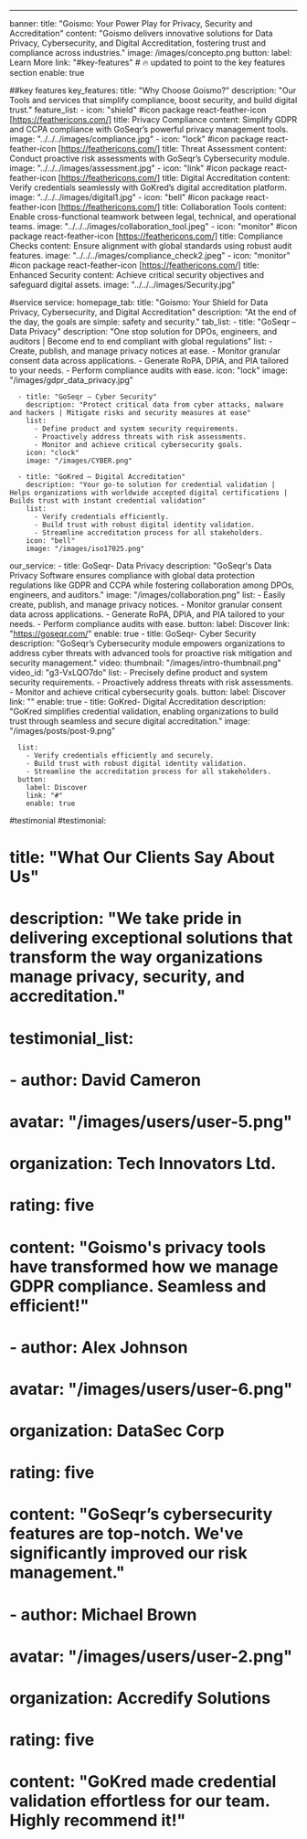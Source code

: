 ---
banner:
  title: "Goismo: Your Power Play for Privacy, Security and Accreditation"
  content: "Goismo delivers innovative solutions for Data Privacy, Cybersecurity, and Digital Accreditation, fostering trust and compliance across industries."
  image: /images/concepto.png
  button:
    label: Learn More
    link: "#key-features"  # 🔥 updated to point to the key features section
    enable: true


##key features
key_features:
  title: "Why Choose Goismo?"
  description: "Our Tools and services that simplify compliance, boost security, and build digital trust."
  feature_list:
    - icon: "shield" #icon package react-feather-icon [https://feathericons.com/]
      title: Privacy Compliance
      content: Simplify GDPR and CCPA compliance with GoSeqr’s powerful privacy management tools.
      image: "../../../images/compliance.jpg"
    - icon: "lock" #icon package react-feather-icon [https://feathericons.com/]
      title: Threat Assessment
      content: Conduct proactive risk assessments with GoSeqr’s Cybersecurity module.
      image: "../../../images/assessment.jpg"
    - icon: "link" #icon package react-feather-icon [https://feathericons.com/]
      title: Digital Accreditation
      content: Verify credentials seamlessly with GoKred’s digital accreditation platform.
      image: "../../../images/digital1.jpg"
    - icon: "bell" #icon package react-feather-icon [https://feathericons.com/]
      title: Collaboration Tools
      content: Enable cross-functional teamwork between legal, technical, and operational teams.
      image: "../../../images/collaboration_tool.jpeg"
    - icon: "monitor" #icon package react-feather-icon [https://feathericons.com/]
      title: Compliance Checks
      content: Ensure alignment with global standards using robust audit features.
      image: "../../../images/compliance_check2.jpeg"
    - icon: "monitor" #icon package react-feather-icon [https://feathericons.com/]
      title: Enhanced Security
      content: Achieve critical security objectives and safeguard digital assets.
      image: "../../../images/Security.jpg"

#service
service:
  homepage_tab:
    title: "Goismo: Your Shield for Data Privacy, Cybersecurity, and Digital Accreditation"
    description: "At the end of the day, the goals are simple: safety and security."
    tab_list:
      - title: "GoSeqr – Data Privacy"
        description: "One stop solution for DPOs, engineers, and auditors | Become end to end compliant with global regulations"
        list:
          - Create, publish, and manage privacy notices at ease.
          - Monitor granular consent data across applications.
          - Generate RoPA, DPIA, and PIA tailored to your needs.
          - Perform compliance audits with ease.
        icon: "lock"
        image: "/images/gdpr_data_privacy.jpg"

      - title: "GoSeqr – Cyber Security"
        description: "Protect critical data from cyber attacks, malware and hackers | Mitigate risks and security measures at ease"
        list:
          - Define product and system security requirements.
          - Proactively address threats with risk assessments.
          - Monitor and achieve critical cybersecurity goals.
        icon: "clock"
        image: "/images/CYBER.png"

      - title: "GoKred – Digital Accreditation"
        description: "Your go-to solution for credential validation | Helps organizations with worldwide accepted digital certifications | Builds trust with instant credential validation"
        list:
          - Verify credentials efficiently.
          - Build trust with robust digital identity validation.
          - Streamline accreditation process for all stakeholders.
        icon: "bell"
        image: "/images/iso17025.png"


  our_service:
    - title: GoSeqr- Data Privacy
      description: "GoSeqr's Data Privacy Software ensures compliance with global data protection regulations like GDPR and CCPA while fostering collaboration among DPOs, engineers, and auditors."
      image: "/images/collaboration.png"
      list:
        - Easily create, publish, and manage privacy notices.
        - Monitor granular consent data across applications.
        - Generate RoPA, DPIA, and PIA tailored to your needs.
        - Perform compliance audits with ease.
      button:
        label: Discover
        link: "https://goseqr.com/"
        enable: true
    - title: GoSeqr- Cyber Security
      description: "GoSeqr’s Cybersecurity module empowers organizations to address cyber threats with advanced tools for proactive risk mitigation and security management."
      video:
        thumbnail: "/images/intro-thumbnail.png"
        video_id: "g3-VxLQO7do"
      list:
        - Precisely define product and system security requirements.
        - Proactively address threats with risk assessments.
        - Monitor and achieve critical cybersecurity goals.
      button:
        label: Discover
        link: ""
        enable: true
    - title: GoKred- Digital Accreditation
      description: "GoKred simplifies credential validation, enabling organizations to build trust through seamless and secure digital accreditation."
      image: "/images/posts/post-9.png"

      list:
        - Verify credentials efficiently and securely.
        - Build trust with robust digital identity validation.
        - Streamline the accreditation process for all stakeholders.
      button:
        label: Discover
        link: "#"
        enable: true

#testimonial
#testimonial:
#  title: "What Our Clients Say About Us"
#  description: "We take pride in delivering exceptional solutions that transform the way organizations manage privacy, security, and accreditation."
#  testimonial_list:
#    - author: David Cameron
#      avatar: "/images/users/user-5.png"
#      organization: Tech Innovators Ltd.
#      rating: five
#      content: "Goismo's privacy tools have transformed how we manage GDPR compliance. Seamless and efficient!"
#    - author: Alex Johnson
#      avatar: "/images/users/user-6.png"
#      organization: DataSec Corp
#      rating: five
#      content: "GoSeqr’s cybersecurity features are top-notch. We've significantly improved our risk management."
#    - author: Michael Brown
#      avatar: "/images/users/user-2.png"
#      organization: Accredify Solutions
#      rating: five
#      content: "GoKred made credential validation effortless for our team. Highly recommend it!"
